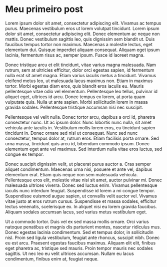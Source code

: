 # Meu primeiro post

Lorem ipsum dolor sit amet, consectetur adipiscing elit. Vivamus ac tempus purus. Maecenas vestibulum eros ut lorem volutpat tincidunt. Lorem ipsum dolor sit amet, consectetur adipiscing elit. Donec elementum ac neque non mattis. Donec vestibulum sagittis leo, quis dignissim sem blandit ut. Duis faucibus tempus tortor non maximus. Maecenas a molestie lectus, eget elementum dui. Quisque imperdiet aliquam consequat. Aliquam eget ipsum lacinia, fermentum risus ac, semper ipsum. Fusce id laoreet magna.

Donec tristique arcu et elit tincidunt, vitae varius magna malesuada. Nam rutrum, sem at ultricies efficitur, dolor orci egestas sapien, id fermentum nulla erat sit amet magna. Etiam varius iaculis metus a tincidunt. Vivamus eleifend metus leo, ut malesuada lacus maximus non. Etiam in maximus tortor. Morbi egestas diam eros, quis blandit eros iaculis eu. Mauris pellentesque vitae odio vel elementum. Pellentesque leo tellus, pulvinar id aliquet eget, ultrices id arcu. Donec tempus ex lorem, at porta quam vulputate quis. Nulla ut ante sapien. Morbi sollicitudin lorem in massa gravida sodales. Pellentesque tristique accumsan nisi nec suscipit.

Pellentesque vel velit nulla. Donec tortor arcu, dapibus a orci id, pharetra consectetur nunc. Ut ac ipsum dolor. Nunc lobortis nunc nulla, sit amet vehicula ante iaculis in. Vestibulum mollis lorem eros, eu tincidunt sapien tincidunt in. Donec ornare sed nisl ut consequat. Nunc sed nunc consectetur, tempus dolor at, rutrum eros. Etiam facilisis porta ornare. Sed urna massa, tincidunt quis arcu id, bibendum commodo ipsum. Donec elementum eget ante vel maximus. Sed interdum nulla vitae eros luctus, sed congue ex tempor.

Donec suscipit dignissim velit, ut placerat purus auctor a. Cras semper aliquet condimentum. Maecenas urna nisi, posuere et ante vel, dapibus elementum erat. Etiam quis neque non sem malesuada vehicula. Pellentesque eros elit, molestie vitae nisi sit amet, auctor pulvinar mi. Donec malesuada ultrices viverra. Donec sed luctus enim. Vivamus pellentesque iaculis nunc interdum feugiat. Suspendisse id lorem a mi congue tempor. Suspendisse euismod augue sapien, ut convallis velit auctor vel. Vivamus vitae justo at eros rutrum cursus. Suspendisse et massa sodales, efficitur lectus venenatis, scelerisque ex. In aliquet nisi eu lorem gravida faucibus. Aliquam sodales accumsan lacus, sed varius metus vestibulum eget.

Ut a commodo tortor. Duis vel ex sed massa mollis ornare. Orci varius natoque penatibus et magnis dis parturient montes, nascetur ridiculus mus. Donec egestas lacinia condimentum. Sed et tempus dolor, in sollicitudin nisl. Proin sed ligula vestibulum, feugiat ante rhoncus, suscipit nibh. Donec eu est arcu. Praesent egestas faucibus maximus. Aliquam elit elit, finibus eget pharetra ac, tristique sed mauris. Proin tempor mauris nec sodales sagittis. Ut nec leo eu velit ultrices accumsan. Nullam eu lacus condimentum, finibus enim at, feugiat neque.